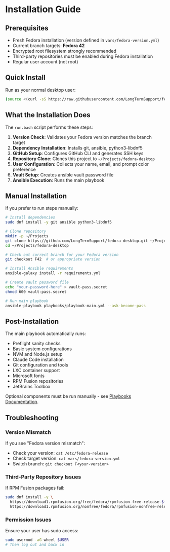 # Installation Guide

## Prerequisites

- Fresh Fedora installation (version defined in `vars/fedora-version.yml`)
- Current branch targets: **Fedora 42**
- Encrypted root filesystem strongly recommended
- Third-party repositories must be enabled during Fedora installation
- Regular user account (not root)

## Quick Install

Run as your normal desktop user:

```bash
(source <(curl -sS https://raw.githubusercontent.com/LongTermSupport/fedora-desktop/HEAD/run.bash?$(date +%s)))
```

## What the Installation Does

The `run.bash` script performs these steps:

1. **Version Check**: Validates your Fedora version matches the branch target
2. **Dependency Installation**: Installs git, ansible, python3-libdnf5
3. **GitHub Setup**: Configures GitHub CLI and generates SSH keys
4. **Repository Clone**: Clones this project to `~/Projects/fedora-desktop`
5. **User Configuration**: Collects your name, email, and prompt color preference
6. **Vault Setup**: Creates ansible vault password file
7. **Ansible Execution**: Runs the main playbook

## Manual Installation

If you prefer to run steps manually:

```bash
# Install dependencies
sudo dnf install -y git ansible python3-libdnf5

# Clone repository
mkdir -p ~/Projects
git clone https://github.com/LongTermSupport/fedora-desktop.git ~/Projects/fedora-desktop
cd ~/Projects/fedora-desktop

# Check out correct branch for your Fedora version
git checkout F42  # or appropriate version

# Install Ansible requirements
ansible-galaxy install -r requirements.yml

# Create vault password file
echo "your-password-here" > vault-pass.secret
chmod 600 vault-pass.secret

# Run main playbook
ansible-playbook playbooks/playbook-main.yml --ask-become-pass
```

## Post-Installation

The main playbook automatically runs:
- Preflight sanity checks
- Basic system configurations
- NVM and Node.js setup
- Claude Code installation
- Git configuration and tools
- LXC container support
- Microsoft fonts
- RPM Fusion repositories
- JetBrains Toolbox

Optional components must be run manually - see [Playbooks Documentation](playbooks.md).

## Troubleshooting

### Version Mismatch
If you see "Fedora version mismatch":
- Check your version: `cat /etc/fedora-release`
- Check target version: `cat vars/fedora-version.yml`
- Switch branch: `git checkout F<your-version>`

### Third-Party Repository Issues
If RPM Fusion packages fail:
```bash
sudo dnf install -y \
  https://download1.rpmfusion.org/free/fedora/rpmfusion-free-release-$(rpm -E %fedora).noarch.rpm \
  https://download1.rpmfusion.org/nonfree/fedora/rpmfusion-nonfree-release-$(rpm -E %fedora).noarch.rpm
```

### Permission Issues
Ensure your user has sudo access:
```bash
sudo usermod -aG wheel $USER
# Then log out and back in
```